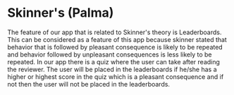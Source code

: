 # Skinner's (Palma)

The feature of our app that is related to Skinner's theory is Leaderboards. This can be considered as a feature of this app because skinner stated that behavior that is followed by pleasant consequence is likely to be repeated and behavior followed by unpleasant consequences is less likely to be repeated. In our app there is a quiz where the user can take after reading the reviewer. The user will be placed in the leaderboards if he/she has a higher or highest score in the quiz which is a pleasant consequence and if not then the user will not be placed in the leaderboards.
